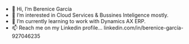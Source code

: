 - 👋 Hi, I’m Berenice García
- 👀 I’m interested in Cloud Services & Bussines Inteligence mostly.
- 🌱 I’m currently learning to work with Dynamics AX ERP.
- 📫 Reach me on my Linkedin profile... linkedin.com/in/berenice-garcía-927046235
